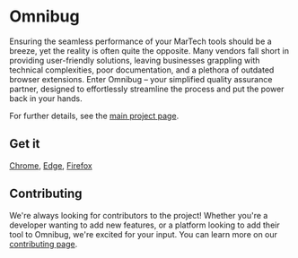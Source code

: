 Omnibug
==========

Ensuring the seamless performance of your MarTech tools should be a breeze, yet the reality is often quite the opposite. Many vendors fall short in providing user-friendly solutions, leaving businesses grappling with technical complexities, poor documentation, and a plethora of outdated browser extensions. Enter Omnibug – your simplified quality assurance partner, designed to effortlessly streamline the process and put the power back in your hands.

For further details, see the [main project page](https://omnibug.io/).

## Get it
[Chrome](https://chrome.google.com/webstore/detail/omnibug/bknpehncffejahipecakbfkomebjmokl?utm_source=githubo&utm_medium=readme&utm_campaign=omnibug.io-2020), 
[Edge](https://microsoftedge.microsoft.com/addons/detail/omnibug/eideoafecdnkjfiomaaplogicinmmlee?utm_source=githubo&utm_medium=readme&utm_campaign=omnibug.io-2020), 
[Firefox](https://addons.mozilla.org/en-US/firefox/addon/omnibug/?utm_source=githubo&utm_medium=readme&utm_campaign=omnibug.io-2020)

## Contributing
We're always looking for contributors to the project! Whether you're a developer wanting to add new features, or a 
platform looking to add their tool to Omnibug, we're excited for your input. You can learn more on our [contributing page](CONTRIBUTING.md).
